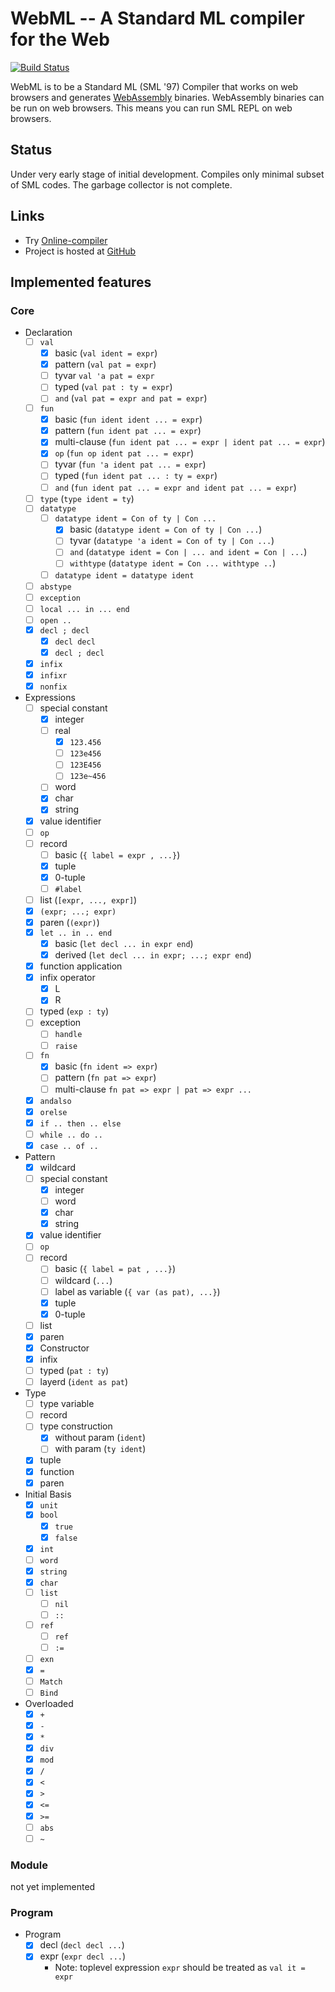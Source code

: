 # WebML -- A Standard ML compiler for the Web
[![Build Status](https://travis-ci.org/KeenS/webml.svg?branch=master)](https://travis-ci.org/KeenS/webml)

WebML is to be a Standard ML (SML '97) Compiler that works on web browsers and generates [WebAssembly](http://WebAssembly.org) binaries. WebAssembly binaries can be run on web browsers.
This means you can run SML REPL on web browsers.

## Status
Under very early stage of initial development.
Compiles only minimal subset of SML codes. The garbage collector is not complete.

## Links

* Try [Online-compiler](https://KeenS.github.io/webml/online-compiler.html)
* Project is hosted at [GitHub](https://github.com/KeenS/webml)

## Implemented features
### Core

* Declaration
    + [ ] `val`
        - [x] basic (`val ident = expr`)
        - [x] pattern (`val pat = expr`)
        - [ ] tyvar `val 'a pat = expr`
        - [ ] typed (`val pat : ty = expr`)
        - [ ] `and` (`val pat = expr and pat = expr`)
    + [ ] `fun`
        - [x] basic (`fun ident ident ... = expr`)
        - [x] pattern (`fun ident pat ... = expr`)
        - [x] multi-clause (`fun ident pat ... = expr | ident pat ... = expr`)
        - [x] `op` (`fun op ident pat ... = expr`)
        - [ ] tyvar (`fun 'a ident pat ... = expr`)
        - [ ] typed (`fun ident pat ... : ty = expr`)
        - [ ] `and` (`fun ident pat ... = expr and ident pat ... = expr`)
    + [ ] `type` (`type ident = ty`)
    + [ ] `datatype`
        - [ ] `datatype ident = Con of ty | Con ...`
            - [x] basic (`datatype ident = Con of ty | Con ...`)
            - [ ] tyvar (`datatype 'a ident = Con of ty | Con ...`)
            - [ ] `and` (`datatype ident = Con | ... and ident = Con | ...`)
            - [ ] `withtype` (`datatype ident = Con ... withtype ..`)
        - [ ] `datatype ident = datatype ident`
    + [ ] `abstype`
    + [ ] `exception`
    + [ ] `local ... in ... end`
    + [ ] `open ..`
    + [x] `decl ; decl`
        - [x] `decl decl`
        - [x] `decl ; decl`
    + [x] `infix`
    + [x] `infixr`
    + [x] `nonfix`
* Expressions
    + [ ] special constant
        - [x] integer
        - [ ] real
            - [x] `123.456`
            - [ ] `123e456`
            - [ ] `123E456`
            - [ ] `123e~456`
        - [ ] word
        - [x] char
        - [x] string
    + [x] value identifier
    + [ ] `op`
    + [ ] record
        - [ ] basic (`{ label = expr , ...}`)
        - [x] tuple
        - [x] 0-tuple
        - [ ] `#label`
    + [ ] list (`[expr, ..., expr]`)
    + [x] `(expr; ...; expr)`
    + [x] paren (`(expr)`)
    + [x] `let .. in .. end`
        - [x] basic (`let decl ... in expr end`)
        - [x] derived (`let decl ... in expr; ...; expr end`)
    + [x] function application
    + [x] infix operator
        - [x] L
        - [x] R
    + [ ] typed (`exp : ty`)
    + [ ] exception
        - [ ] `handle`
        - [ ] `raise`
    + [ ] `fn`
        - [x] basic (`fn ident => expr`)
        - [ ] pattern (`fn pat => expr`)
        - [ ] multi-clause `fn pat => expr | pat => expr ...`
    + [x] `andalso`
    + [x] `orelse`
    + [x] `if .. then .. else`
    + [ ] `while .. do ..`
    + [x] `case .. of ..`
* Pattern
    + [x] wildcard
    + [ ] special constant
        - [x] integer
        - [ ] word
        - [x] char
        - [x] string
    + [x]  value identifier
    + [ ] `op`
    + [ ] record
        - [ ] basic (`{ label = pat , ...}`)
        - [ ] wildcard (`...`)
        - [ ] label as variable (`{ var (as pat), ...}`)
        - [x] tuple
        - [x] 0-tuple
    + [ ] list
    + [x] paren
    + [x] Constructor
    + [x] infix
    + [ ] typed (`pat : ty`)
    + [ ] layerd (`ident as pat`)
* Type
    + [ ] type variable
    + [ ] record
    + [ ] type construction
        - [x] without param (`ident`)
        - [ ] with param (`ty ident`)
    + [x] tuple
    + [x] function
    + [x] paren
* Initial Basis
    + [x] `unit`
    + [x] `bool`
        - [x] `true`
        - [x] `false`
    + [x] `int`
    + [ ] `word`
    + [x] `string`
    + [x] `char`
    + [ ] `list`
        - [ ] `nil`
        - [ ] `::`
    + [ ] `ref`
        - [ ] `ref`
        - [ ] `:=`
    + [ ] `exn`
    + [x] `=`
    + [ ] `Match`
    + [ ] `Bind`
* Overloaded
    + [x] `+`
    + [x] `-`
    + [x] `*`
    + [x] `div`
    + [x] `mod`
    + [x] `/`
    + [x] `<`
    + [x] `>`
    + [x] `<=`
    + [x] `>=`
    + [ ] `abs`
    + [ ] `~`

### Module

not yet implemented

### Program

* Program
    + [x] decl (`decl decl ...`)
    + [x] expr (`expr decl ...`)
        - Note: toplevel expression `expr` should be treated as `val it = expr`
